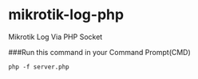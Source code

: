 # mikrotik-log-php
Mikrotik Log Via PHP Socket

###Run this command in your Command Prompt(CMD)

`php -f server.php`
